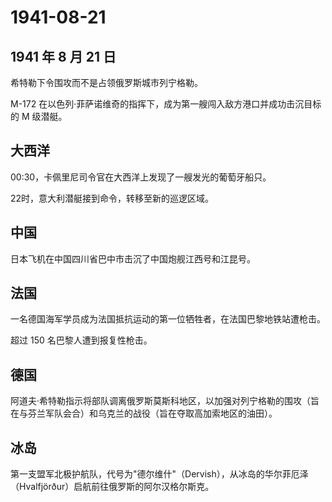# 1941-08-21

## 1941 年 8 月 21 日

希特勒下令围攻而不是占领俄罗斯城市列宁格勒。

M-172
在以色列·菲萨诺维奇的指挥下，成为第一艘闯入敌方港口并成功击沉目标的 M
级潜艇。

## 大西洋

00:30，卡佩里尼司令官在大西洋上发现了一艘发光的葡萄牙船只。

22时，意大利潜艇接到命令，转移至新的巡逻区域。

## 中国

日本飞机在中国四川省巴中市击沉了中国炮舰江西号和江昆号。

## 法国

一名德国海军学员成为法国抵抗运动的第一位牺牲者，在法国巴黎地铁站遭枪击。

超过 150 名巴黎人遭到报复性枪击。

## 德国

阿道夫·希特勒指示将部队调离俄罗斯莫斯科地区，以加强对列宁格勒的围攻（旨在与芬兰军队会合）和乌克兰的战役（旨在夺取高加索地区的油田）。

## 冰岛

第一支盟军北极护航队，代号为"德尔维什"（Dervish），从冰岛的华尔菲厄泽（Hvalfjörður）启航前往俄罗斯的阿尔汉格尔斯克。

